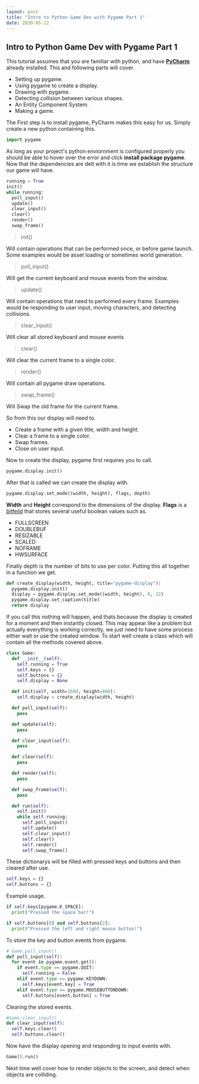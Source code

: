 ```yaml
---
layout: post
title: "Intro to Python Game Dev with Pygame Part 1"
date: 2020-05-12
---
```


## Intro to Python Game Dev with Pygame Part 1

This tutorial assumes that you are familiar with python, and have **[PyCharm](https://www.jetbrains.com/pycharm/)** already installed. This and following parts will cover.

- Setting up pygame.
- Using pygame to create a display.
- Drawing with pygame.
- Detecting collision between various shapes.
- An Entity Component System.    
- Making a game.

The First step is to install pygame, PyCharm makes this easy for us. Simply create a new python containing this.

```python
import pygame
```

As long as your project's python enviornment is configured properly you should be able to hover over the error and click **install package pygame**. 
Now that the dependencies are delt with it is time we establish the structure our game will have.  

```python
running = True
init()
while running:
  poll_input()
  update()
  clear_input()
  clear()
  render()
  swap_frame()
```

> init()

Will contain operations that can be performed once, or before game launch. Some examples would be asset loading or sometimes world generation. 

> poll_input()

Will get the current keyboard and mouse events from the window.

> update()

Will contain operations that need to performed every frame. Examples would be responding to user input, moving characters, and detecting collisions.

> clear_input()

Will clear all stored keyboard and mouse events

> clear()

Will clear the current frame to a single color.

> render()

Will contain all pygame draw operations.

> swap_frame()

Will Swap the old frame for the current frame.

So from this our display will need to.

  - Create a frame with a given title, width and height.
  - Clear a frame to a single color.
  - Swap frames.
  - Close on user input.

Now to create the display, pygame first requires you to call.

```python
pygame.display.init()
```

After that is called we can create the display with.

```python
pygame.display.set_mode((width, height), flags, depth)
```
**Width** and **Height** correspond to the dimensions of the display. **Flags** is a [bitfeild](https://wiki.python.org/moin/BitManipulation) that stores several useful boolean values such as.

- FULLSCREEN
- DOUBLEBUF
- RESIZABLE
- SCALED
- NOFRAME
- HWSURFACE

Finally depth is the number of bits to use per color. Putting this all together in a function we get.

```python
def create_display(width, height, title="pygame-display"):
  pygame.display.init()
  display = pygame.display.set_mode((width, height), 0, 32)
  pygame.display.set_caption(title)
  return display
```

If you call this nothing will happen, and thats because the display is created for a moment and then instantly closed. This may appear like a problem but actually everything is working correctly, we just need to have some process either wait or use the created window. To start well create a class which will contain all the methods covered above.

```python
class Game:
  def __init__(self):
    self.running = True
    self.keys = {}
    self.buttons = {}
    self.display = None

  def init(self, width=1600, height=900):
    self.display = create_display(width, height)

  def poll_input(self):
    pass

  def update(self):
    pass

  def clear_input(self):
    pass

  def clear(self):
    pass

  def render(self):
    pass

  def swap_frame(self):
    pass

  def run(self):
    self.init()
    while self.running:
      self.poll_input()
      self.update()
      self.clear_input()
      self.clear()
      self.render()
      self.swap_frame()
```

These dictionarys will be filled with pressed keys and buttons and then cleared after use.

```python
self.keys = {}
self.buttons = {}
```

Example usage.

```python
if self.keys[pygame.K_SPACE]:
  print("Pressed the space bar!")

if self.buttons[0] and self.buttons[2]:
  print("Pressed the left and right mouse button!")
```

To store the key and button events from pygame.

```python
# Game.poll_input()
def poll_input(self):
  for event in pygame.event.get():
    if event.type == pygame.QUIT:
      self.running = False
    elif event.type == pygame.KEYDOWN:
      self.keys[event.key] = True
    elif event.type == pygame.MOUSEBUTTONDOWN:
      self.buttons[event.button] = True
```

Clearing the stored events.

```python
#Game.clear_input()
def clear_input(self):
  self.keys.clear()
  self.buttons.clear()
```

Now have the display opening and responding to input events with. 

```python
Game().run()
```

Next time well cover how to render objects to the screen, and detect when objects are colliding. 
